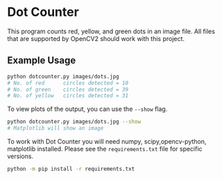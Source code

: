 # Dot Counter

This program counts red, yellow, and green dots in an image file. All files that
are supported by OpenCV2 should work with this project.

## Example Usage

```sh
python dotcounter.py images/dots.jpg
# No. of red      circles detected = 10
# No. of green    circles detected = 39
# No. of yellow   circles detected = 31
```

To view plots of the output, you can use the `--show` flag.

```sh
python dotcounter.py images/dots.jpg --show
# Matplotlib will show an image
```

To work with Dot Counter you will need numpy, scipy,opencv-python, matplotlib
installed. Please see the `requirements.txt` file for specific versions.

```sh
python -m pip install -r requirements.txt
```
